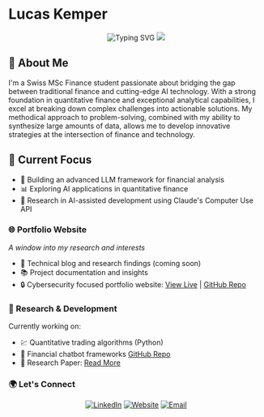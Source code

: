 # Lucas Kemper

<div align="center">
  <img src="https://readme-typing-svg.herokuapp.com?font=JetBrains+Mono&size=28&duration=3000&pause=1000&color=A177FE&center=true&vCenter=true&width=435&lines=Quantitative+Finance+%2B+AI;MSc+Finance+Student;Building+the+Future+of+FinTech" alt="Typing SVG" />
  <img src="https://capsule-render.vercel.app/api?type=waving&color=0:A177FE,100:8E5FFE&height=120&section=header&text=Finance%20×%20AI%20Innovation&fontSize=42&fontColor=ffffff&animation=fadeIn"/>
</div>

## 👋 About Me
I'm a Swiss MSc Finance student passionate about bridging the gap between traditional finance and cutting-edge AI technology. With a strong foundation in quantitative finance and exceptional analytical capabilities, I excel at breaking down complex challenges into actionable solutions. My methodical approach to problem-solving, combined with my ability to synthesize large amounts of data, allows me to develop innovative strategies at the intersection of finance and technology.

## 🎯 Current Focus



- 🤖 Building an advanced LLM framework for financial analysis
- 📊 Exploring AI applications in quantitative finance
- 🔬 Research in AI-assisted development using Claude's Computer Use API

### 🌐 Portfolio Website
*A window into my research and interests*
- 📝 Technical blog and research findings (coming soon)
- 📚 Project documentation and insights
- 🔒 Cybersecurity focused portfolio website: [View Live](https://www.lucaskemper.com) | [GitHub Repo](https://github.com/lucaskemper/portfolio-website)

### 🔬 Research & Development
Currently working on:
- 💹 Quantitative trading algorithms (Python) 
- 🤝 Financial chatbot frameworks [GitHub Repo](https://github.com/lucaskemper/llm-finance-analysis-project)
- 🔬 Research Paper: [Read More](https://www.lucaskemper.com/papers)

### 🌍 Let's Connect

<div align="center">
  
[![LinkedIn](https://img.shields.io/badge/LinkedIn-0077B5?style=for-the-badge&logo=linkedin&logoColor=white&style=plastic)](https://linkedin.com/in/lucas-kemper)
[![Website](https://img.shields.io/badge/Portfolio-A177FE?style=for-the-badge&logo=About.me&logoColor=white&style=plastic)](https://www.lucaskemper.com)
[![Email](https://img.shields.io/badge/Email-D14836?style=for-the-badge&logo=gmail&logoColor=white&style=plastic)](mailto:contact@lucaskemper.com)

</div>
